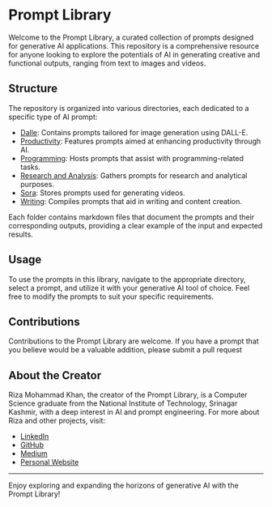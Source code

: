 # Prompt Library

Welcome to the Prompt Library, a curated collection of prompts designed for generative AI applications. This repository is a comprehensive resource for anyone looking to explore the potentials of AI in generating creative and functional outputs, ranging from text to images and videos.

## Structure

The repository is organized into various directories, each dedicated to a specific type of AI prompt:

- [Dalle](/Dalle): Contains prompts tailored for image generation using DALL-E.
- [Productivity](/Productivity): Features prompts aimed at enhancing productivity through AI.
- [Programming](/Programming): Hosts prompts that assist with programming-related tasks.
- [Research and Analysis](/Research_and_Analysis): Gathers prompts for research and analytical purposes.
- [Sora](/Sora): Stores prompts used for generating videos.
- [Writing](/Writing): Compiles prompts that aid in writing and content creation.

Each folder contains markdown files that document the prompts and their corresponding outputs, providing a clear example of the input and expected results.

## Usage

To use the prompts in this library, navigate to the appropriate directory, select a prompt, and utilize it with your generative AI tool of choice. Feel free to modify the prompts to suit your specific requirements.

## Contributions

Contributions to the Prompt Library are welcome. If you have a prompt that you believe would be a valuable addition, please submit a pull request 

## About the Creator

Riza Mohammad Khan, the creator of the Prompt Library, is a Computer Science graduate from the National Institute of Technology, Srinagar Kashmir, with a deep interest in AI and prompt engineering.
For more about Riza and other projects, visit:

- [LinkedIn](https://www.linkedin.com/in/rizamkhan)
- [GitHub](https://github.com/RIZAmohammadkhan)
- [Medium](https://medium.com/@rizamohammad)
- [Personal Website](https://rizamohammad.me)

---

Enjoy exploring and expanding the horizons of generative AI with the Prompt Library!
